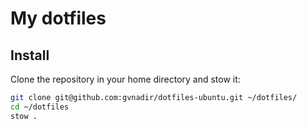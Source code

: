# My dotfiles

## Install

Clone the repository in your home directory and stow it:

```sh
git clone git@github.com:gvnadir/dotfiles-ubuntu.git ~/dotfiles/
cd ~/dotfiles
stow .
```
